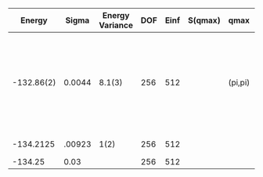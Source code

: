| Energy     | Sigma  | Energy Variance | DOF | Einf | S(qmax) | qmax    | Method                                                       | Reference |
|------------|--------|-----------------|-----|------|---------|---------|--------------------------------------------------------------|-----------|
| -132.86(2) | 0.0044 | 8.1(3)          | 256 | 512  |         | (pi,pi) | mVMC with SU(2) and momentum projections (gamma point) + RBM + Lanczos, (U=8) | code at https://github.com/issp-center-dev/mVMC/tree/develop |
| -134.2125  | .00923 | 1(2)            | 256 | 512  |         |         | VAFQMC                                                       | TODO: This is from Sorella and this is not public git-scm.sissa.it:TurboLattice/HST_AAD/example/16x16/U8/muf4/pbcapbc/b4n |
| -134.25    | 0.03   |                 | 256 | 512  |         |         | AFQMC                                                        | [paper](https://journals.aps.org/prb/abstract/10.1103/PhysRevB.94.085103) |
